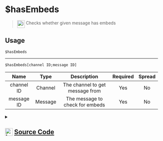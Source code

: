 # $hasEmbeds
> <img align="top" src="https://upload.wikimedia.org/wikipedia/commons/thumb/e/e4/Infobox_info_icon.svg/160px-Infobox_info_icon.svg.png?20150409153300" alt="image" width="25" height="auto"> Checks whether given message has embeds
## Usage
```
$hasEmbeds
```
---
```
$hasEmbeds[channel ID;message ID]
```
| Name | Type | Description | Required | Spread
| :---: | :---: | :---: | :---: | :---: |
channel ID | Channel | The channel to get message from | Yes | No
message ID | Message | The message to check for embeds | Yes | No
<details>
<summary>
    
## <img align="top" src="https://cdn4.iconfinder.com/data/icons/iconsimple-logotypes/512/github-512.png" alt="image" width="25" height="auto">  [Source Code](https://github.com/tryforge/ForgeScript-V2/blob/main/src/native/hasEmbeds.ts)
    
</summary>
    
```ts
import { BaseChannel } from "discord.js"
import { ArgType, NativeFunction, Return } from "../structures"

export default new NativeFunction({
    name: "$hasEmbeds",
    version: "1.2.0",
    brackets: false,
    description: "Checks whether given message has embeds",
    unwrap: true,
    args: [
        {
            name: "channel ID",
            description: "The channel to get message from",
            type: ArgType.Channel,
            rest: false,
            required: true,
            check: (i: BaseChannel) => "messages" in i
        },
        {
            name: "message ID",
            pointer: 0,
            rest: false,
            required: true,
            type: ArgType.Message,
            description: "The message to check for embeds"
        }
    ],
    execute(ctx, [, msg]) {
        return this.success(
            !!(msg ?? ctx.message)?.embeds.length
        )
    },
})
```
    
</details>